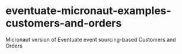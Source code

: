 # eventuate-micronaut-examples-customers-and-orders
Micronaut version of Eventuate event sourcing-based Customers and Orders
